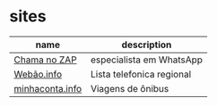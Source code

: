 # sites
| name | description |
| ------------- | ------------- |
| [Chama no ZAP](https://chamanozap.net/)  | especialista em WhatsApp  |
| [Webão.info](https://webao.info/)  | Lista telefonica regional  |
| [minhaconta.info](https://minhaconta.info/)  | Viagens de ônibus  |
